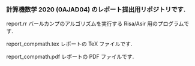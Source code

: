 ### 計算機数学 2020 (0AJAD04) のレポート提出用リポジトリです. 
report.rr バールカンプのアルゴリズムを実行する Risa/Asir 用のプログラムです. 

report_compmath.tex レポートの TeX ファイルです.

report_compmath.pdf レポートの PDF ファイルです.

